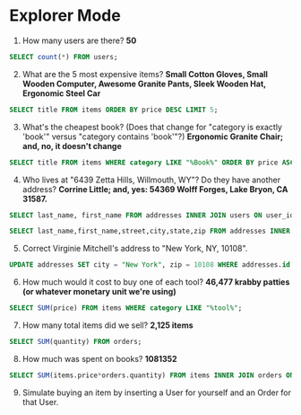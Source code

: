 # Explorer Mode

1. How many users are there? **50**
```sql
SELECT count(*) FROM users;
```
2. What are the 5 most expensive items? **Small Cotton Gloves, Small Wooden Computer, Awesome Granite Pants, Sleek Wooden Hat, Ergonomic Steel Car**
```sql
SELECT title FROM items ORDER BY price DESC LIMIT 5;
```
3. What's the cheapest book? (Does that change for "category is exactly 'book'" versus "category contains 'book'"?) **Ergonomic Granite Chair; and, no, it doesn't change**
```sql
SELECT title FROM items WHERE category LIKE "%Book%" ORDER BY price ASC LIMIT 1;
```
4. Who lives at "6439 Zetta Hills, Willmouth, WY"? Do they have another address? **Corrine Little; and, yes: 54369 Wolff Forges, Lake Bryon, CA 31587.**
```sql
SELECT last_name, first_name FROM addresses INNER JOIN users ON user_id == users.id WHERE street == "6439 Zetta Hills" AND city == "Willmouth" AND state == "WY";

SELECT last_name,first_name,street,city,state,zip FROM addresses INNER JOIN users ON user_id == users.id WHERE users.id == (SELECT user_id FROM addresses INNER JOIN users ON user_id == users.id WHERE street == "6439 Zetta Hills" AND city == "Willmouth" AND state == "WY");
```
5. Correct Virginie Mitchell's address to "New York, NY, 10108".
```sql
UPDATE addresses SET city = "New York", zip = 10108 WHERE addresses.id == (SELECT addresses.id FROM addresses INNER JOIN users ON user_id == users.id WHERE last_name == "Mitchell" AND first_name == "Virginie" AND state == "NY");
```
6. How much would it cost to buy one of each tool? **46,477 krabby patties (or whatever monetary unit we're using)**
```sql
SELECT SUM(price) FROM items WHERE category LIKE "%tool%";
```
7. How many total items did we sell? **2,125 items**
```sql
SELECT SUM(quantity) FROM orders;
```
8. How much was spent on books? **1081352**
```sql
SELECT SUM(items.price*orders.quantity) FROM items INNER JOIN orders ON items.id == item_id WHERE category LIKE "%book%";
```
9. Simulate buying an item by inserting a User for yourself and an Order for that User.
```sql

```
